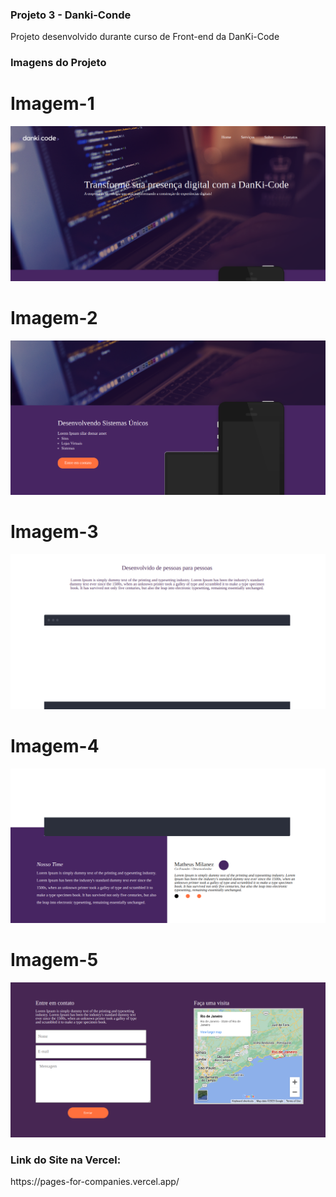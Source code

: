### Projeto 3 - Danki-Conde

<p>Projeto desenvolvido durante  curso de Front-end da DanKi-Code</p>


### Imagens do Projeto

# Imagem-1

![alt text](/img/img1.png)

# Imagem-2

![alt text](/img/img2.png)

# Imagem-3

![alt text](/img/img3.png)

# Imagem-4

![alt text](/img/img4.png)

# Imagem-5

![alt text](/img/img5.png)

### Link do Site na Vercel:

<p>https://pages-for-companies.vercel.app/</p>

